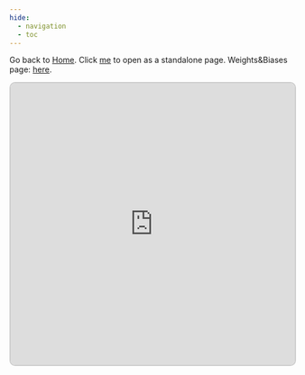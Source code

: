 ```yaml
---
hide:
  - navigation
  - toc
---
```


Go back to [Home](index.md). Click [me](https://v2-embednotion.com/Sequel-Dashboard-5ebf3300a678486a98f05d8362918d07) to open as a standalone page. Weights&Biases page: [here](https://wandb.ai/nikdim/SequeL).

<iframe src="https://v2-embednotion.com/Sequel-Dashboard-5ebf3300a678486a98f05d8362918d07"></iframe>  <style>  iframe { width: 100%; height: 500px; border: 2px solid #ccc; border-radius: 10px; padding: none; }  </style>